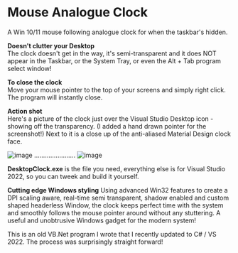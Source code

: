 # Mouse Analogue Clock
A Win 10/11 mouse following analogue clock for when the taskbar's hidden.


**Doesn't clutter your Desktop**              
The clock doesn't get in the way, it's semi-transparent and it does NOT appear in the Taskbar, or the System Tray, or even the Alt + Tab program select window!


**To close the clock**                        
Move your mouse pointer to the top of your screens and simply right click. The program will instantly close.


**Action shot**                                   
Here's a picture of the clock just over the Visual Studio Desktop icon - showing off the transparency. (I added a hand drawn pointer for the screenshot!)
Next to it is a close up of the anti-aliased Material Design clock face.

![image](https://github.com/user-attachments/assets/645d64d0-a7c7-476c-8034-ca0972000545) ....................... ![image](https://github.com/user-attachments/assets/f811d234-3ec6-450e-859a-d58402a6653e)


**DesktopClock.exe** is the file you need, everything else is for Visual Studio 2022, so you can tweek and build it yourself.


**Cutting edge Windows styling**
Using advanced Win32 features to create a DPI scaling aware, real-time semi transparent, shadow enabled and custom shaped headerless Window, the clock keeps perfect time with the system and smoothly follows the mouse pointer around without any stuttering. A useful and unobtrusive Windows gadget for the modern system!

This is an old VB.Net program I wrote that I recently updated to C# / VS 2022. The process was surprisingly straight forward!
